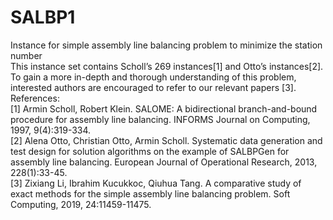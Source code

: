 # SALBP1
Instance for simple assembly line balancing problem to minimize the station number  
This instance set contains Scholl’s 269 instances[1] and Otto’s instances[2]. To gain a more in-depth and thorough understanding of this problem, interested authors are encouraged to refer to our relevant papers [3].  
References:  
[1] Armin Scholl, Robert Klein. SALOME: A bidirectional branch-and-bound procedure for assembly line balancing. INFORMS Journal on Computing, 1997, 9(4):319-334.  
[2] Alena Otto, Christian Otto, Armin Scholl. Systematic data generation and test design for solution algorithms on the example of SALBPGen for assembly line balancing. European Journal of Operational Research, 2013, 228(1):33-45.  
[3] Zixiang Li, Ibrahim Kucukkoc, Qiuhua Tang. A comparative study of exact methods for the simple assembly line balancing problem. Soft Computing, 2019, 24:11459-11475.  




